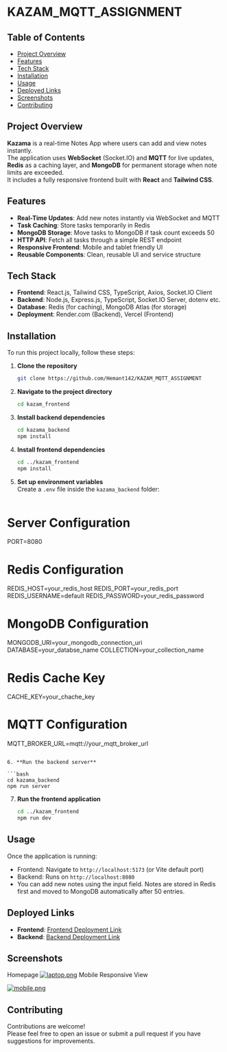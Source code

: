 # KAZAM_MQTT_ASSIGNMENT


## Table of Contents

- [Project Overview](#project-overview)
- [Features](#features)
- [Tech Stack](#tech-stack)
- [Installation](#installation)
- [Usage](#usage)
- [Deployed Links](#deployed-links)
- [Screenshots](#screenshots)
- [Contributing](#contributing)


## Project Overview

**Kazama** is a real-time Notes App where users can add and view notes instantly.  
The application uses **WebSocket** (Socket.IO) and **MQTT** for live updates, **Redis** as a caching layer, and **MongoDB** for permanent storage when note limits are exceeded.  
It includes a fully responsive frontend built with **React** and **Tailwind CSS**.

## Features

- **Real-Time Updates**: Add new notes instantly via WebSocket and MQTT
- **Task Caching**: Store tasks temporarily in Redis
- **MongoDB Storage**: Move tasks to MongoDB if task count exceeds 50
- **HTTP API**: Fetch all tasks through a simple REST endpoint
- **Responsive Frontend**: Mobile and tablet friendly UI
- **Reusable Components**: Clean, reusable UI and service structure

## Tech Stack

- **Frontend**: React.js, Tailwind CSS, TypeScript, Axios, Socket.IO Client
- **Backend**: Node.js, Express.js, TypeScript, Socket.IO Server, dotenv etc.
- **Database**: Redis (for caching), MongoDB Atlas (for storage)
- **Deployment**: Render.com (Backend), Vercel (Frontend)

## Installation

To run this project locally, follow these steps:

1. **Clone the repository**

   ```bash
   git clone https://github.com/Hemant142/KAZAM_MQTT_ASSIGNMENT
   ```

2. **Navigate to the project directory**

   ```bash
   cd kazam_frontend
   ```

3. **Install backend dependencies**

   ```bash
   cd kazama_backend
   npm install
   ```

4. **Install frontend dependencies**

   ```bash
   cd ../kazam_frontend
   npm install
   ```

5. **Set up environment variables**  
   Create a `.env` file inside the `kazama_backend` folder:

   ```plaintext
# Server Configuration
PORT=8080

# Redis Configuration
REDIS_HOST=your_redis_host
REDIS_PORT=your_redis_port
REDIS_USERNAME=default
REDIS_PASSWORD=your_redis_password

# MongoDB Configuration
MONGODB_URI=your_mongodb_connection_uri
DATABASE=your_databse_name
COLLECTION=your_collection_name

# Redis Cache Key
CACHE_KEY=your_chache_key

# MQTT Configuration
MQTT_BROKER_URL=mqtt://your_mqtt_broker_url

   ```

6. **Run the backend server**

   ```bash
   cd kazama_backend
   npm run server
   ```

7. **Run the frontend application**
   ```bash
   cd ../kazam_frontend
   npm run dev
   ```

## Usage

Once the application is running:

- Frontend: Navigate to `http://localhost:5173` (or Vite default port)
- Backend: Runs on `http://localhost:8080`
- You can add new notes using the input field. Notes are stored in Redis first and moved to MongoDB automatically after 50 entries.

## Deployed Links

- **Frontend**: [Frontend Deployment Link](https://kazam-mqtt-frontend.vercel.app/)
- **Backend**: [Backend Deployment Link](https://kazam-mqtt-api.vercel.app/)

## Screenshots

Homepage
[![laptop.png](https://i.postimg.cc/qMk89fS0/laptop.png)](https://postimg.cc/dDxkyfJS)
Mobile Responsive View

[![mobile.png](https://i.postimg.cc/FHNnWngJ/mobile.png)](https://postimg.cc/LnQThDWH)

## Contributing

Contributions are welcome!  
Please feel free to open an issue or submit a pull request if you have suggestions for improvements.



